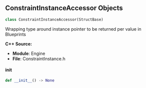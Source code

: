## ConstraintInstanceAccessor Objects

```python
class ConstraintInstanceAccessor(StructBase)
```

Wrapping type around instance pointer to be returned per value in Blueprints

**C++ Source:**

- **Module**: Engine
- **File**: ConstraintInstance.h

<a id="unreal.ConstraintInstanceAccessor.__init__"></a>

#### __init__

```python
def __init__() -> None
```

<a id="unreal.PhysicsAssetSolverSettings"></a>
